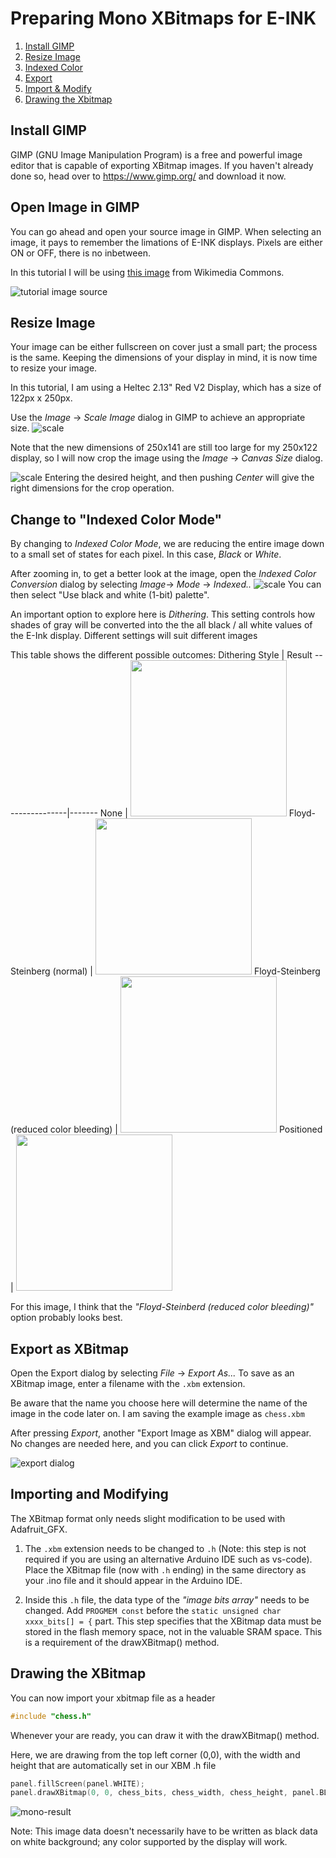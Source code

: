 ﻿
# Preparing Mono XBitmaps for E-INK
1. [Install GIMP](#install-gimp)
2. [Resize Image](#resize-image)
3. [Indexed Color](#change-to-indexed-color-mode)
4. [Export](export-as-xbitmap)
5. [Import & Modify](#importing-and-modifying)
6. [Drawing the Xbitmap](#drawing-the-xbitmap)
## Install GIMP
GIMP (GNU Image Manipulation Program) is a free and powerful image editor that is capable of exporting XBitmap images.
If you haven't already done so, head over to https://www.gimp.org/ and download it now.

## Open Image in GIMP
You can go ahead and open your source image in GIMP. 
When selecting an image, it pays to remember the limations of E-INK displays. Pixels are either ON or OFF, there is no inbetween.

In this tutorial I will be using [this image](https://commons.wikimedia.org/wiki/File:Black_and_White_Chessboard.jpg) from Wikimedia Commons.

![tutorial image source](https://github.com/todd-herbert/Heltec-213R-V2/blob/main/docs/XBitmapTutorial/source.png?raw=true)
## Resize Image
Your image can be either fullscreen on cover just a small part; the process is the same.
Keeping the dimensions of your display in mind, it is now time to resize your image.

In this tutorial, I am using a Heltec 2.13" Red V2 Display, which has a size of 122px x 250px. 

Use the *Image* -> *Scale Image* dialog in GIMP to achieve an appropriate size.
![scale](https://github.com/todd-herbert/Heltec-213R-V2/blob/main/docs/XBitmapTutorial/scale.png?raw=true)

Note that the new dimensions of 250x141 are still too large for my 250x122 display, so I will now crop the image using the *Image* -> *Canvas Size* dialog.

![scale](https://github.com/todd-herbert/Heltec-213R-V2/blob/main/docs/XBitmapTutorial/crop.png?raw=true)
Entering the desired height, and then pushing *Center* will give the right dimensions for the crop operation.

## Change to "Indexed Color Mode"
By changing to *Indexed Color Mode*, we are reducing the entire image down to a small set of states for each pixel. In this case, *Black* or *White*.

After zooming in, to get a better look at the image, open the *Indexed Color Conversion* dialog by selecting *Image*-> *Mode* -> *Indexed..*
![scale](https://github.com/todd-herbert/Heltec-213R-V2/blob/main/docs/XBitmapTutorial/index.png?raw=true)
You can then select "Use black and white (1-bit) palette".

An important option to explore here is *Dithering*.
This setting controls how shades of gray will be converted into the the all black / all white values of the E-Ink display. Different settings will suit different images

This table shows the different possible outcomes:
Dithering Style | Result
----------------|-------
None                     | <img src="https://github.com/todd-herbert/Heltec-213R-V2/blob/main/docs/XBitmapTutorial/DitheringExamples/NoDither.jpg?raw=true" width="250">
Floyd-Steinberg (normal) |  <img src="https://github.com/todd-herbert/Heltec-213R-V2/blob/main/docs/XBitmapTutorial/DitheringExamples/FSNormal.jpg?raw=true" width="250">
Floyd-Steinberg (reduced color bleeding) | <img src="https://github.com/todd-herbert/Heltec-213R-V2/blob/main/docs/XBitmapTutorial/DitheringExamples/FSReduced.jpg?raw=true" width="250">
Positioned | <img src="https://github.com/todd-herbert/Heltec-213R-V2/blob/main/docs/XBitmapTutorial/DitheringExamples/Positioned.jpg?raw=true" width="250">

For this image, I think that the *"Floyd-Steinberd (reduced color bleeding)"* option probably looks best.

## Export as XBitmap

Open the Export dialog by selecting *File* -> *Export As...*
To save as an XBitmap image, enter a filename with the `.xbm` extension. 

Be aware that the name you choose here will determine the name of the image in the code later on. I am saving the example image as `chess.xbm`

After pressing *Export*, another "Export Image as XBM" dialog will appear. No changes are needed here, and you can click *Export* to continue.

![export dialog](https://github.com/todd-herbert/Heltec-213R-V2/blob/main/docs/XBitmapTutorial/export.png?raw=true)
## Importing and Modifying
The XBitmap format only needs slight modification to be used with Adafruit_GFX.

1. The `.xbm`  extension needs to be changed to `.h`
(Note: this step is not required if you are using an alternative Arduino IDE such as vs-code).
Place the XBitmap file (now with `.h` ending) in the same directory as your .ino file and it should appear in the Arduino IDE.

2. Inside this `.h`  file, the data type of the *"image bits array"* needs to be changed. Add `PROGMEM const` before the `static unsigned char xxxx_bits[] = {` part.
 This step specifies that the XBitmap data must be stored in the flash memory space, not in the valuable SRAM space. This is a requirement of the drawXBitmap() method.

## Drawing the XBitmap
You can now import your xbitmap file as a header
```c++
#include "chess.h"
```
Whenever your are ready, you can draw it with the drawXBitmap() method.

Here, we are drawing from the top left corner (0,0), with the width and height that are automatically set in our XBM .h file
```c++
panel.fillScreen(panel.WHITE);
panel.drawXBitmap(0, 0, chess_bits, chess_width, chess_height, panel.BLACK);
```
![mono-result](https://github.com/todd-herbert/Heltec-213R-V2/blob/main/docs/XBitmapTutorial/MonoResult.png?raw=true)

Note: This image data doesn't necessarily have to be written as black data on white background; any color supported by the display will work.

